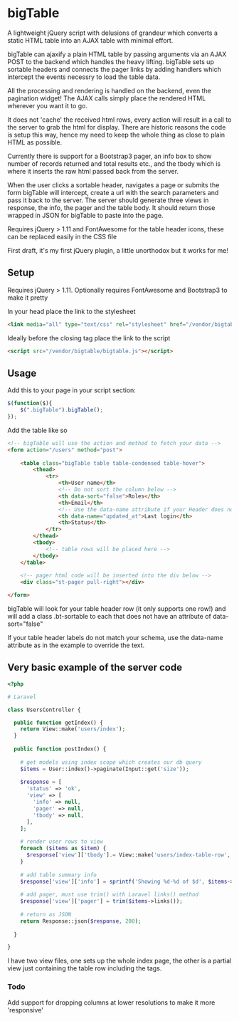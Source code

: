 # bigTable

A lightweight jQuery script with delusions of grandeur which converts a static HTML table into an AJAX table with minimal effort. 


bigTable can ajaxify a plain HTML table by passing arguments via an AJAX POST to the backend which handles the heavy lifting. bigTable sets up sortable headers and connects the pager links by adding handlers which intercept the events necessry to load the table data.

All the processing and rendering is handled on the backend, even the pagination widget! The AJAX calls simply place the rendered HTML wherever you want it to go.


It does not 'cache' the received html rows, every action will result in a call to the server to grab the html for display. There are historic reasons the code is setup this way, hence my need to keep the whole thing as close to plain HTML as possible.

Currently there is support for a Bootstrap3 pager, an info box to show number of records returned and total results etc., and the tbody which is where it inserts the raw html passed back from the server.

When the user clicks a sortable header, navigates a page or submits the form bigTable will intercept, create a url with the search parameters and pass it back to the server. The server should generate three views in response, the info, the pager and the table body. It should return those wrapped in JSON for bigTable to paste into the page. 

Requires jQuery > 1.11 and FontAwesome for the table header icons, these can be replaced easily in the CSS file

First draft, it's my first jQuery plugin, a little unorthodox but it works for me!


## Setup

Requires jQuery > 1.11.
Optionally requires FontAwesome and Bootstrap3 to make it pretty

In your head place the link to the stylesheet
```html
<link media="all" type="text/css" rel="stylesheet" href="/vendor/bigtable/bigtable.css">
```

Ideally before the closing </body> tag place the link to the script
```html
<script src="/vendor/bigtable/bigtable.js"></script>
```

## Usage

Add this to your page in your script section:

```javascript
$(function($){
	$(".bigTable").bigTable();
});
```

Add the table like so

```html
<!-- bigTable will use the action and method to fetch your data -->
<form action="/users" method="post">
	
	<table class="bigTable table table-condensed table-hover">
		<thead>
			<tr>
				<th>User name</th>
				<!-- Do not sort the column below -->
				<th data-sort="false">Roles</th>
				<th>Email</th>
				<!-- Use the data-name attribute if your Header does not match the fieldname -->
				<th data-name="updated_at">Last login</th>
				<th>Status</th>
			</tr>
		</thead>
		<tbody>
			<!-- table rows will be placed here -->
		</tbody>
	</table>
	
	<!-- pager html code will be inserted into the div below -->
	<div class="st-pager pull-right"></div>

</form>
```

bigTable will look for your table header row (it only supports one row!) and will add a class .bt-sortable to each <th> that does not have an attribute of data-sort="false" 

If your table header labels do not match your schema, use the data-name attribute as in the example to override the text.

## Very basic example of the server code
```php
<?php

# Laravel 

class UsersController {

  public function getIndex() {
    return View::make('users/index');
  }
  
  public function postIndex() {
    
    # get models using index scope which creates our db query 
    $items = User::index()->paginate(Input::get('size'));
    
    $response = [
      'status' => 'ok',
      'view' => [
        'info' => null,
        'pager' => null,
        'tbody' => null,
      ],
    ];
    
    # render user rows to view
    foreach ($items as $item) {
      $response['view']['tbody'].= View::make('users/index-table-row', ['user'=>$item])->render();
    }
    
    # add table summary info
    $response['view']['info'] = sprintf('Showing %d-%d of $d', $items->getFrom(), $items->getTo(), $items->getTotal()); 
    
    # add pager, must use trim() with Laravel links() method
    $response['view']['pager'] = trim($items->links());
  
    # return as JSON
    return Response::json($response, 200);
  
  }

}
```

I have two view files, one sets up the whole index page, the other is a partial view just containing the table row including the <tr></tr> tags.




### Todo
Add support for dropping columns at lower resolutions to make it more 'responsive'
